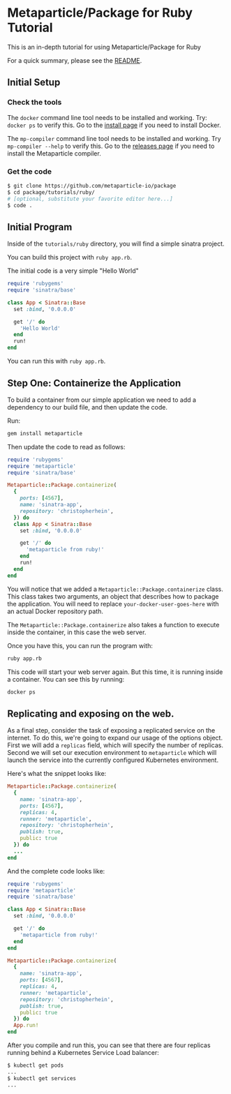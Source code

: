 # Metaparticle/Package for Ruby Tutorial
This is an in-depth tutorial for using Metaparticle/Package for Ruby

For a quick summary, please see the [README](README.md).

## Initial Setup

### Check the tools
The `docker` command line tool needs to be installed and working. Try:
`docker ps` to verify this.  Go to the [install page](https://get.docker.io) if you need
to install Docker.

The `mp-compiler` command line tool needs to be installed and working.
Try `mp-compiler --help` to verify this. Go to the [releases page](https://github.com/metaparticle-io/metaparticle-ast/releases) if you need to install
the Metaparticle compiler.

### Get the code
```sh
$ git clone https://github.com/metaparticle-io/package
$ cd package/tutorials/ruby/
# [optional, substitute your favorite editor here...]
$ code .
```

## Initial Program
Inside of the `tutorials/ruby` directory, you will find a simple sinatra project.

You can build this project with `ruby app.rb`.

The initial code is a very simple "Hello World"

```ruby
require 'rubygems'
require 'sinatra/base'

class App < Sinatra::Base
  set :bind, '0.0.0.0'

  get '/' do
    'Hello World'
  end
  run!
end

```

You can run this with `ruby app.rb`.

## Step One: Containerize the Application
To build a container from our simple application we need to add a dependency to our
build file, and then update the code.

Run:
```sh
gem install metaparticle
```

Then update the code to read as follows:

```ruby
require 'rubygems'
require 'metaparticle'
require 'sinatra/base'

Metaparticle::Package.containerize(
  {
    ports: [4567],
    name: 'sinatra-app',
    repository: 'christopherhein',
  }) do
  class App < Sinatra::Base
    set :bind, '0.0.0.0'

    get '/' do
      'metaparticle from ruby!'
    end
    run!
  end
end
```

You will notice that we added a `Metaparticle::Package.containerize` class.
This class takes two arguments, an object that describes how
to package the application. You will need to replace `your-docker-user-goes-here`
with an actual Docker repository path.

The `Metaparticle::Package.containerize` also takes a function to execute inside the container, in this case
the web server.

Once you have this, you can run the program with:

```sh
ruby app.rb
```

This code will start your web server again. But this time, it is running
inside a container. You can see this by running:

```sh
docker ps
```

## Replicating and exposing on the web.
As a final step, consider the task of exposing a replicated service on the internet.
To do this, we're going to expand our usage of the options object. First we will
add a `replicas` field, which will specify the number of replicas. Second we will
set our execution environment to `metaparticle` which will launch the service
into the currently configured Kubernetes environment.

Here's what the snippet looks like:

```ruby
Metaparticle::Package.containerize(
  {
    name: 'sinatra-app',
    ports: [4567],
    replicas: 4,
    runner: 'metaparticle',
    repository: 'christopherhein',
    publish: true,
    public: true
  }) do
  ...
end
```

And the complete code looks like:

```ruby
require 'rubygems'
require 'metaparticle'
require 'sinatra/base'

class App < Sinatra::Base
  set :bind, '0.0.0.0'

  get '/' do
    'metaparticle from ruby!'
  end
end

Metaparticle::Package.containerize(
  {
    name: 'sinatra-app',
    ports: [4567],
    replicas: 4,
    runner: 'metaparticle',
    repository: 'christopherhein',
    publish: true,
    public: true
  }) do
  App.run!
end
```

After you compile and run this, you can see that there are four replicas running behind a
Kubernetes Service Load balancer:

```sh
$ kubectl get pods
...
$ kubectl get services
...
```
